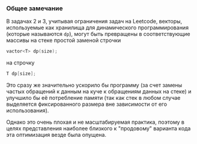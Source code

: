 ### Общее замечание

В задачах 2 и 3, учитывая ограничения задач на Leetcode, векторы, используемые 
как хранилища для динамического программирования (которые называются `dp`),
могут быть превращены в соответствующие массивы на стеке простой заменой строчки

```c++
vactor<T> dp(size);
```

на строчку

```c++
T dp[size];
```

Это сразу же значительно ускорило бы программу (за счет замены частых 
обращений к данным на куче к обращениям данных на стеке) и улучшило бы её
потребление памяти (так как стек в любом случае выделяется фиксированного
размера вне зависимости от его использования).

Однако это очень плохая и не масштабируемая практика, поэтому в целях
представления наиболее близкого к "продовому" варианта кода эта оптимизация везде
была опущена.